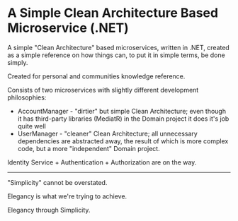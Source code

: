 # A Simple Clean Architecture Based Microservice (.NET)
A simple "Clean Architecture" based microservices, written in .NET, created as a simple reference on how things can, to put it in simple terms, be done simply.

Created for personal and communities knowledge reference.

Consists of two microservices with slightly different development philosophies:
- AccountManager - "dirtier" but simple Clean Architecture; even though it has third-party libraries (MediatR) in the Domain project it does it's job quite well 
- UserManager - "cleaner" Clean Architecture; all unnecessary dependencies are abstracted away, the result of which is more complex code, but a more "independent" Domain project.

Identity Service + Authentication + Authorization are on the way.

-----------------------------------------------------------------------------------------------------------------------------------------------
"Simplicity" cannot be overstated.

Elegancy is what we're trying to achieve.

Elegancy through Simplicity.
